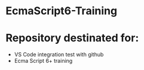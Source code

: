 # EcmaScript6-Training
# Repository destinated for:


- VS Code integration test with github
- Ecma Script 6+ training
